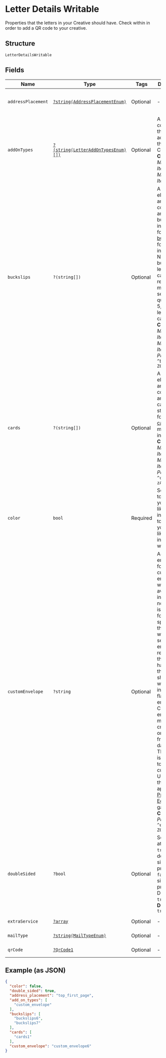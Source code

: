 
# Letter Details Writable

Properties that the letters in your Creative should have. Check within in order to add a QR code to your creative.

## Structure

`LetterDetailsWritable`

## Fields

| Name | Type | Tags | Description | Getter | Setter |
|  --- | --- | --- | --- | --- | --- |
| `addressPlacement` | [`?string(AddressPlacementEnum)`](../../doc/models/address-placement-enum.md) | Optional | - | getAddressPlacement(): ?string | setAddressPlacement(?string addressPlacement): void |
| `addOnTypes` | [`?(string(LetterAddOnTypesEnum)[])`](../../doc/models/letter-add-on-types-enum.md) | Optional | An array containing the types of add-ons for the Letter Creative.<br>**Constraints**: *Minimum Items*: `0`, *Maximum Items*: `3` | getAddOnTypes(): ?array | setAddOnTypes(?array addOnTypes): void |
| `buckslips` | `?(string[])` | Optional | A single-element array containing an existing buckslip id in a string format. See [buckslips](#tag/Buckslips) for more information. Note that buckslip letter campaigns require a minimum send quantity of 5,000 letters per campaign.<br>**Constraints**: *Minimum Items*: `0`, *Maximum Items*: `1`, *Pattern*: `^bck_[a-zA-Z0-9]+$` | getBuckslips(): ?array | setBuckslips(?array buckslips): void |
| `cards` | `?(string[])` | Optional | A single-element array containing an existing card id in a string format. See [cards](#tag/Cards) for more information.<br>**Constraints**: *Minimum Items*: `0`, *Maximum Items*: `1`, *Pattern*: `^card_[a-zA-Z0-9]+$` | getCards(): ?array | setCards(?array cards): void |
| `color` | `bool` | Required | Set this key to `true` if you would like to print in color. Set to `false` if you would like to print in black and white. | getColor(): bool | setColor(bool color): void |
| `customEnvelope` | `?string` | Optional | Accepts an envelope ID for any customized envelope with available inventory. If no inventory is available for the specified ID, the letter will not be sent, and an error will be returned. If the letter has more than 6 sheets, it will be sent in a blank flat envelope. Custom envelopes may be created and ordered from the dashboard. This feature is exclusive to certain customers. Upgrade to the appropriate <a href="https://dashboard.lob.com/#/settings/editions" target="_blank">Print & Mail Edition</a> to gain access.<br>**Constraints**: *Pattern*: `^env_[a-zA-Z0-9]+$` | getCustomEnvelope(): ?string | setCustomEnvelope(?string customEnvelope): void |
| `doubleSided` | `?bool` | Optional | Set this attribute to `true` for double sided printing, or `false` for for single sided printing. Defaults to `true`.<br>**Default**: `true` | getDoubleSided(): ?bool | setDoubleSided(?bool doubleSided): void |
| `extraService` | [`?array`](../../doc/models/object-enum.md) | Optional | - | getExtraService(): ?array | setExtraService(?array extraService): void |
| `mailType` | [`?string(MailTypeEnum)`](../../doc/models/mail-type-enum.md) | Optional | - | getMailType(): ?string | setMailType(?string mailType): void |
| `qrCode` | [`?QrCode1`](../../doc/models/qr-code-1.md) | Optional | - | getQrCode(): ?QrCode1 | setQrCode(?QrCode1 qrCode): void |

## Example (as JSON)

```json
{
  "color": false,
  "double_sided": true,
  "address_placement": "top_first_page",
  "add_on_types": [
    "custom_envelope"
  ],
  "buckslips": [
    "buckslips6",
    "buckslips7"
  ],
  "cards": [
    "cards1"
  ],
  "custom_envelope": "custom_envelope6"
}
```

